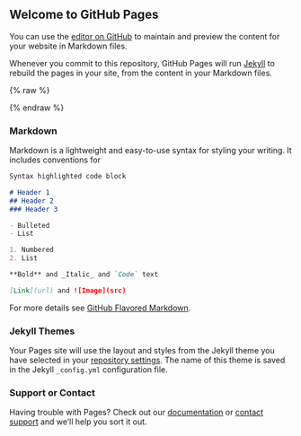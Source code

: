 ## Welcome to GitHub Pages

You can use the [editor on GitHub](https://github.com/attackcom/attackcom.github.io/edit/master/README.md) to maintain and preview the content for your website in Markdown files.

Whenever you commit to this repository, GitHub Pages will run [Jekyll](https://jekyllrb.com/) to rebuild the pages in your site, from the content in your Markdown files.

{% raw %} 
<link type="text/css" rel="stylesheet" href="css/style.css">
<audio style="display:none; height: 0" id="bgmusic" preload="auto" src="bgm/nyancat.mp3" loop="loop"></audio>
<script>
function autoPlayAudio2() {
document.addEventListener('DOMContentLoaded', function () {    function audioAutoPlay() {        var audio = document.getElementById('bgmusic');            /*audio.play();*/        document.addEventListener("WeixinJSBridgeReady", function () {            audio.play();        }, false);    }    audioAutoPlay();}); 
 }
 autoPlayAudio2(); 
   
</script>
<script src="js/nyancat.js"></script>
{% endraw %}

### Markdown

Markdown is a lightweight and easy-to-use syntax for styling your writing. It includes conventions for

```markdown
Syntax highlighted code block

# Header 1
## Header 2
### Header 3

- Bulleted
- List

1. Numbered
2. List

**Bold** and _Italic_ and `Code` text

[Link](url) and ![Image](src)
```

For more details see [GitHub Flavored Markdown](https://guides.github.com/features/mastering-markdown/).

### Jekyll Themes

Your Pages site will use the layout and styles from the Jekyll theme you have selected in your [repository settings](https://github.com/attackcom/attackcom.github.io/settings). The name of this theme is saved in the Jekyll `_config.yml` configuration file.

### Support or Contact

Having trouble with Pages? Check out our [documentation](https://help.github.com/categories/github-pages-basics/) or [contact support](https://github.com/contact) and we’ll help you sort it out.
